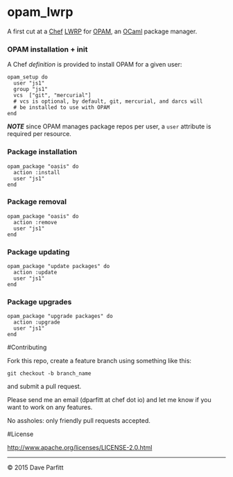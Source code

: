 # opam_lwrp

A first cut at a [Chef](http://chef.io) [LWRP](https://docs.chef.io/lwrp.html) for [OPAM](https://opam.ocaml.org/), an [OCaml](https://ocaml.org/) package manager.

### OPAM installation + init

A Chef *definition* is provided to install OPAM for a given user:

```
opam_setup do
  user "js1"
  group "js1"
  vcs  ["git", "mercurial"]
  # vcs is optional, by default, git, mercurial, and darcs will
  # be installed to use with OPAM
end
```

***NOTE*** since OPAM manages package repos per user, a `user` attribute is required per resource. 

### Package installation

```
opam_package "oasis" do
  action :install
  user "js1"
end
```

### Package removal

```
opam_package "oasis" do
  action :remove
  user "js1"
end
```

### Package updating

```
opam_package "update packages" do
  action :update
  user "js1"
end
```

### Package upgrades

```
opam_package "upgrade packages" do
  action :upgrade
  user "js1"
end
```


#Contributing

Fork this repo, create a feature branch using something like this:
    
```
git checkout -b branch_name
```

and submit a pull request. 

Please send me an email (dparfitt at chef dot io) and let me know if you want to work on any features.

No assholes: only friendly pull requests accepted.

#License

http://www.apache.org/licenses/LICENSE-2.0.html

---

© 2015 Dave Parfitt